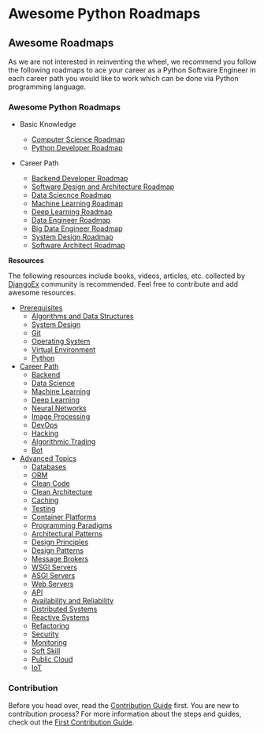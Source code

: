 # Awesome Python Roadmaps

## Awesome Roadmaps
As we are not interested in reinventing the wheel, we recommend you follow the following roadmaps to ace your career as a Python Software Engineer in each career path you would like to work which can be done via Python programming language.

### Awesome Python Roadmaps

- Basic Knowledge
    - [Computer Science Roadmap](https://roadmap.sh/computer-science)
    - [Python Developer Roadmap](https://roadmap.sh/python)

- Career Path
    - [Backend Developer Roadmap](https://roadmap.sh/backend)
    - [Software Design and Architecture Roadmap](https://roadmap.sh/software-design-architecture)
    - [Data Sciecnce Roadmap](https://i.am.ai/roadmap/#data-science-roadmap)
    - [Machine Learning Roadmap](https://i.am.ai/roadmap/#machine-learning-roadmap)
    - [Deep Learning Roadmap](https://i.am.ai/roadmap/#deep-learning-roadmap)
    - [Data Engineer Roadmap](https://i.am.ai/roadmap/#data-engineer-roadmap)
    - [Big Data Engineer Roadmap](https://i.am.ai/roadmap/#big-data-engineer-roadmap)
    - [System Design Roadmap](https://roadmap.sh/system-design)
    - [Software Architect Roadmap](https://roadmap.sh/software-architect)

**Resources**

The following resources include books, videos, articles, etc. collected by [DjangoEx](https://github.com/DjangoEx) community is recommended. Feel free to contribute and add awesome resources.

- [Prerequisites](https://github.com/DjangoEx/awesome-python-resources#prerequisites)
  - [Algorithms and Data Structures](https://github.com/DjangoEx/awesome-python-resources#algorithms-and-data-structures)
  - [System Design](https://github.com/DjangoEx/awesome-python-resources#system-design)
  - [Git](https://github.com/DjangoEx/awesome-python-resources#git)
  - [Operating System](https://github.com/DjangoEx/awesome-python-resources#operating-system)
  - [Virtual Environment](https://github.com/DjangoEx/awesome-python-resources#virtual-environment)
  - [Python](https://github.com/DjangoEx/awesome-python-resources#python)
- [Career Path](https://github.com/DjangoEx/awesome-python-resources#career-path)
  - [Backend](https://github.com/DjangoEx/awesome-python-resources#backend)
  - [Data Science](https://github.com/DjangoEx/awesome-python-resources#data-science)
  - [Machine Learning](https://github.com/DjangoEx/awesome-python-resources#machine-learning)
  - [Deep Learning](https://github.com/DjangoEx/awesome-python-resources#deep-learning)
  - [Neural Networks](https://github.com/DjangoEx/awesome-python-resources#neural-networks)
  - [Image Processing](https://github.com/DjangoEx/awesome-python-resources#image-processing)
  - [DevOps](https://github.com/DjangoEx/awesome-python-resources#devops)
  - [Hacking](https://github.com/DjangoEx/awesome-python-resources#hacking)
  - [Algorithmic Trading](https://github.com/DjangoEx/awesome-python-resources#algorithmic-trading)
  - [Bot](https://github.com/DjangoEx/awesome-python-resources#bot)
- [Advanced Topics](https://github.com/DjangoEx/awesome-python-resources#advanced-topics)
  - [Databases](https://github.com/DjangoEx/awesome-python-resources#databases)
  - [ORM](https://github.com/DjangoEx/awesome-python-resources#orm)
  - [Clean Code](https://github.com/DjangoEx/awesome-python-resources#clean-code)
  - [Clean Architecture](https://github.com/DjangoEx/awesome-python-resources#clean-architecture)
  - [Caching](https://github.com/DjangoEx/awesome-python-resources#caching)
  - [Testing](https://github.com/DjangoEx/awesome-python-resources#testing)
  - [Container Platforms](https://github.com/DjangoEx/awesome-python-resources#container-platforms)
  - [Programming Paradigms](https://github.com/DjangoEx/awesome-python-resources#programming-paradigms)
  - [Architectural Patterns](https://github.com/DjangoEx/awesome-python-resources#architectural-patterns)
  - [Design Principles](https://github.com/DjangoEx/awesome-python-resources#design-principles)
  - [Design Patterns](https://github.com/DjangoEx/awesome-python-resources#design-patterns)
  - [Message Brokers](https://github.com/DjangoEx/awesome-python-resources#message-brokers)
  - [WSGI Servers](https://github.com/DjangoEx/awesome-python-resources#wsgi-servers)
  - [ASGI Servers](https://github.com/DjangoEx/awesome-python-resources#asgi-servers)
  - [Web Servers](https://github.com/DjangoEx/awesome-python-resources#web-servers)
  - [API](https://github.com/DjangoEx/awesome-python-resources#api)
  - [Availability and Reliability](https://github.com/DjangoEx/awesome-python-resources#availability-and-reliability)
  - [Distributed Systems](https://github.com/DjangoEx/awesome-python-resources#distributed-systems)
  - [Reactive Systems](https://github.com/DjangoEx/awesome-python-resources#reactive-systems)
  - [Refactoring](https://github.com/DjangoEx/awesome-python-resources#refactoring)
  - [Security](https://github.com/DjangoEx/awesome-python-resources#security)
  - [Monitoring](https://github.com/DjangoEx/awesome-python-resources#monitoring)
  - [Soft Skill](https://github.com/DjangoEx/awesome-python-resources#soft-skill)
  - [Public Cloud](https://github.com/DjangoEx/awesome-python-resources#public-cloud)
  - [IoT](https://github.com/DjangoEx/awesome-python-resources#iot)

### Contribution

Before you head over, read the [Contribution Guide](CONTRIBUTING.md) first. You are new to contribution process? For more information about the steps and guides, check out the [First Contribution Guide](https://github.com/firstcontributions/first-contributions).

